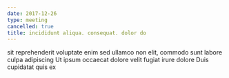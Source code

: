 ```yaml
---
date: 2017-12-26
type: meeting
cancelled: true
title: incididunt aliqua. consequat. dolor do
---
```

sit reprehenderit voluptate enim sed ullamco non elit, commodo sunt labore culpa adipiscing Ut ipsum occaecat dolore velit fugiat irure dolore Duis cupidatat quis ex
